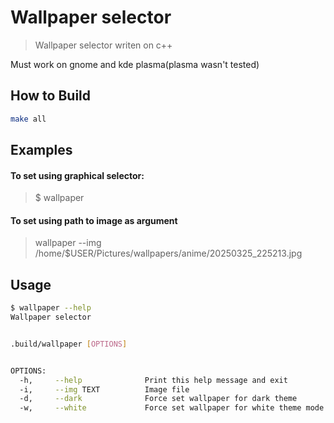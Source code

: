 # Wallpaper selector 
> Wallpaper selector writen on c++

Must work on gnome and kde plasma(plasma wasn't tested)
## How to Build
 ```bash
 make all
 ```
## Examples
#### To set using graphical selector:

> $ wallpaper 

#### To set using path to image as argument 
> wallpaper --img /home/$USER/Pictures/wallpapers/anime/20250325_225213.jpg

## Usage
```bash
$ wallpaper --help  
Wallpaper selector 


.build/wallpaper [OPTIONS]


OPTIONS:
  -h,     --help              Print this help message and exit 
  -i,     --img TEXT          Image file 
  -d,     --dark              Force set wallpaper for dark theme 
  -w,     --white             Force set wallpaper for white theme mode 
```
